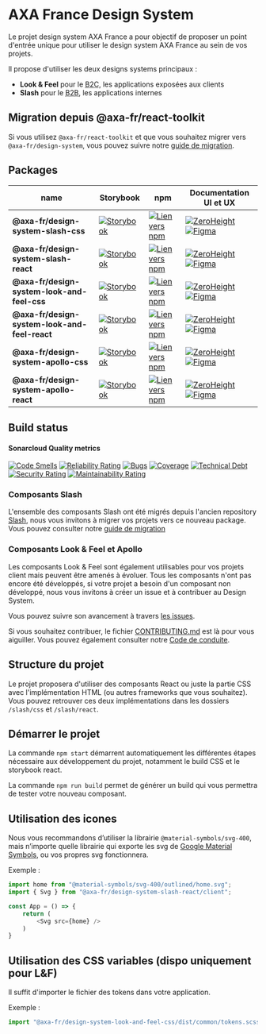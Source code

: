 # AXA France Design System

Le projet design system AXA France a pour objectif de proposer un point d'entrée
unique pour utiliser le design system AXA France au sein de vos projets.

Il propose d'utiliser les deux designs systems principaux :

- **Look & Feel** pour le <abbr title="Business to client">B2C</abbr>, les
  applications exposées aux clients
- **Slash** pour le <abbr title="Business to business">B2B</abbr>, les
  applications internes

## Migration depuis @axa-fr/react-toolkit

Si vous utilisez `@axa-fr/react-toolkit` et que vous souhaitez migrer vers
`@axa-fr/design-system`, vous pouvez suivre notre
[guide de migration](./MIGRATION-GUIDE-TOOLKIT.md).

## Packages

| name                                          | Storybook                                                                                                                                                                                  | npm                                                                                                                                                             | Documentation UI et UX                                                                                                                                                                                                                                                                                              |
| --------------------------------------------- | ------------------------------------------------------------------------------------------------------------------------------------------------------------------------------------------ | --------------------------------------------------------------------------------------------------------------------------------------------------------------- | ------------------------------------------------------------------------------------------------------------------------------------------------------------------------------------------------------------------------------------------------------------------------------------------------------------------- |
| **@axa-fr/design-system-slash-css**           | [![Storybook](https://img.shields.io/badge/Storybook-slash--css-FF4785?logo=storybook&logoColor=white)](https://axafrance.github.io/design-system/slash/css/latest/)                       | [![Lien vers npm](https://img.shields.io/npm/v/%40axa-fr%2Fdesign-system-slash-css)](https://www.npmjs.com/@axa-fr/design-system-slash-css)                     | [![ZeroHeight](https://img.shields.io/badge/ZeroHeight-slash-00008F)](https://zeroheight.com/4b1e27a45/v/latest/p/36b4a2-slash-design-system-b-to-b) [![Figma](https://img.shields.io/badge/Figma-slash-F24E1E?logo=figma)](https://www.figma.com/design/reZserxMfytQ9M82bt20Bi/DS-Slash-V3)                        |
| **@axa-fr/design-system-slash-react**         | [![Storybook](https://img.shields.io/badge/Storybook-slash--react-FF4785?logo=storybook&logoColor=white)](https://axafrance.github.io/design-system/slash/react/latest/)                   | [![Lien vers npm](https://img.shields.io/npm/v/%40axa-fr%2Fdesign-system-slash-react)](https://www.npmjs.com/@axa-fr/design-system-slash-react)                 | [![ZeroHeight](https://img.shields.io/badge/ZeroHeight-slash-00008F)](https://zeroheight.com/4b1e27a45/v/latest/p/36b4a2-slash-design-system-b-to-b) [![Figma](https://img.shields.io/badge/Figma-slash-F24E1E?logo=figma)](https://www.figma.com/design/reZserxMfytQ9M82bt20Bi/DS-Slash-V3)                        |
| **@axa-fr/design-system-look-and-feel-css**   | [![Storybook](https://img.shields.io/badge/Storybook-look--and--feel--css-FF4785?logo=storybook&logoColor=white)](https://axafrance.github.io/design-system/look-and-feel/css/latest/)     | [![Lien vers npm](https://img.shields.io/npm/v/%40axa-fr%2Fdesign-system-look-and-feel-css)](https://www.npmjs.com/@axa-fr/design-system-look-and-feel-css)     | [![ZeroHeight](https://img.shields.io/badge/ZeroHeight-look_and_feel-00008F)](https://zeroheight.com/54c5bd254/v/latest/p/07c120-espace-client) [![Figma](https://img.shields.io/badge/Figma-look_and_feel-F24E1E?logo=figma)](https://www.figma.com/design/06u5N0AkHDjJW3Sbis7FOJ/04.-Zero-Height---Look%2526Feel) |
| **@axa-fr/design-system-look-and-feel-react** | [![Storybook](https://img.shields.io/badge/Storybook-look--and--feel--react-FF4785?logo=storybook&logoColor=white)](https://axafrance.github.io/design-system/look-and-feel/react/latest/) | [![Lien vers npm](https://img.shields.io/npm/v/%40axa-fr%2Fdesign-system-look-and-feel-react)](https://www.npmjs.com/@axa-fr/design-system-look-and-feel-react) | [![ZeroHeight](https://img.shields.io/badge/ZeroHeight-look_and_feel-00008F)](https://zeroheight.com/54c5bd254/v/latest/p/07c120-espace-client) [![Figma](https://img.shields.io/badge/Figma-look_and_feel-F24E1E?logo=figma)](https://www.figma.com/design/06u5N0AkHDjJW3Sbis7FOJ/04.-Zero-Height---Look%2526Feel) |
| **@axa-fr/design-system-apollo-css**          | [![Storybook](https://img.shields.io/badge/Storybook-apollo--css-FF4785?logo=storybook&logoColor=white)](https://axafrance.github.io/design-system/apollo/css/latest/)                     | [![Lien vers npm](https://img.shields.io/npm/v/%40axa-fr%2Fdesign-system-apollo-css)](https://www.npmjs.com/@axa-fr/design-system-apollo-css)                   | [![ZeroHeight](https://img.shields.io/badge/ZeroHeight-apollo-00008F)](https://zeroheight.com/54c5bd254/v/latest/p/07c120-espace-client) [![Figma](https://img.shields.io/badge/Figma-apollo-F24E1E?logo=figma)](https://www.figma.com/design/06u5N0AkHDjJW3Sbis7FOJ/04.-Zero-Height---Look%2526Feel)               |
| **@axa-fr/design-system-apollo-react**        | [![Storybook](https://img.shields.io/badge/Storybook-apollo--react-FF4785?logo=storybook&logoColor=white)](https://axafrance.github.io/design-system/apollo/react/latest/)                 | [![Lien vers npm](https://img.shields.io/npm/v/%40axa-fr%2Fdesign-system-apollo-react)](https://www.npmjs.com/@axa-fr/design-system-apollo-react)               | [![ZeroHeight](https://img.shields.io/badge/ZeroHeight-apollo-00008F)](https://zeroheight.com/54c5bd254/v/latest/p/07c120-espace-client) [![Figma](https://img.shields.io/badge/Figma-apollo-F24E1E?logo=figma)](https://www.figma.com/design/06u5N0AkHDjJW3Sbis7FOJ/04.-Zero-Height---Look%2526Feel)               |

## Build status

#### Sonarcloud Quality metrics

[![Code Smells](https://sonarcloud.io/api/project_badges/measure?project=AxaFrance_design-system&metric=code_smells)](https://sonarcloud.io/summary/new_code?id=AxaFrance_design-system)
[![Reliability Rating](https://sonarcloud.io/api/project_badges/measure?project=AxaFrance_design-system&metric=reliability_rating)](https://sonarcloud.io/summary/new_code?id=AxaFrance_design-system)
[![Bugs](https://sonarcloud.io/api/project_badges/measure?project=AxaFrance_design-system&metric=bugs)](https://sonarcloud.io/summary/new_code?id=AxaFrance_design-system)
[![Coverage](https://sonarcloud.io/api/project_badges/measure?project=AxaFrance_design-system&metric=coverage)](https://sonarcloud.io/summary/new_code?id=AxaFrance_design-system)
[![Technical Debt](https://sonarcloud.io/api/project_badges/measure?project=AxaFrance_design-system&metric=sqale_index)](https://sonarcloud.io/summary/new_code?id=AxaFrance_design-system)
[![Security Rating](https://sonarcloud.io/api/project_badges/measure?project=AxaFrance_design-system&metric=security_rating)](https://sonarcloud.io/summary/new_code?id=AxaFrance_design-system)
[![Maintainability Rating](https://sonarcloud.io/api/project_badges/measure?project=AxaFrance_design-system&metric=sqale_rating)](https://sonarcloud.io/summary/new_code?id=AxaFrance_design-system)

### Composants Slash

L'ensemble des composants Slash ont été migrés depuis l'ancien repository [Slash](https://github.com/AxaFrance/react-toolkit), nous vous invitons à migrer vos projets vers ce nouveau package. Vous pouvez consulter notre [guide de migration](./MIGRATION-GUIDE-TOOLKIT.md)

### Composants Look & Feel et Apollo

Les composants Look & Feel sont également utilisables pour vos projets client mais peuvent être amenés à évoluer.
Tous les composants n'ont pas encore été développés, si votre projet a besoin d'un composant non développé, nous vous invitons à créer un issue et à contribuer au Design System.

Vous pouvez suivre son avancement à travers
[les issues](https://github.com/AxaFrance/design-system/issues).

Si vous souhaitez contribuer, le fichier [CONTRIBUTING.md](./CONTRIBUTING.md)
est là pour vous aiguiller. Vous pouvez également consulter notre
[Code de conduite](./CODE_OF_CONDUCT.md).

## Structure du projet

Le projet proposera d'utiliser des composants React ou juste la partie CSS avec
l'implémentation HTML (ou autres frameworks que vous souhaitez). Vous pouvez
retrouver ces deux implémentations dans les dossiers `/slash/css` et
`/slash/react`.

## Démarrer le projet

La commande `npm start` démarrent automatiquement les différentes étapes
nécessaire aux développement du projet, notamment le build CSS et le storybook
react.

La commande `npm run build` permet de générer un build qui vous permettra de
tester votre nouveau composant.

## Utilisation des icones

Nous vous recommandons d’utiliser la librairie `@material-symbols/svg-400`, mais
n’importe quelle librairie qui exporte les svg de
[Google Material Symbols](https://github.com/google/material-design-icons), ou
vos propres svg fonctionnera.

Exemple :

```typescript
import home from "@material-symbols/svg-400/outlined/home.svg";
import { Svg } from "@axa-fr/design-system-slash-react/client";

const App = () => {
    return (
        <Svg src={home} />
    )
}
```

## Utilisation des CSS variables (dispo uniquement pour L&F)

Il suffit d'importer le fichier des tokens dans votre application.

Exemple :

```typescript
import "@axa-fr/design-system-look-and-feel-css/dist/common/tokens.scss";
```
